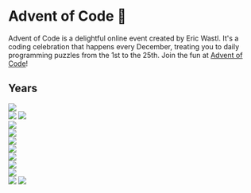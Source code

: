 # Advent of Code 🎄

Advent of Code is a delightful online event created by Eric Wastl. It's a coding celebration that happens every December, treating you to daily programming puzzles from the 1st to the 25th. Join the fun at [Advent of Code](https://adventofcode.com/)!

## Years

<img src="https://img.shields.io/badge/2024-0%20⭐-990000?style=flat-square&labelColor=2b2b2b"></img><br>
<img src="https://img.shields.io/badge/2023-50%20⭐-009900?style=flat-square&labelColor=2b2b2b"></img> <img src="https://img.shields.io/badge/-Python-3572A5?style=flat-square&labelColor=2b2b2b&logo=Python&logoColor=white"></img><br>
<img src="https://img.shields.io/badge/2022-0%20⭐-990000?style=flat-square&labelColor=2b2b2b"></img><br>
<img src="https://img.shields.io/badge/2021-0%20⭐-990000?style=flat-square&labelColor=2b2b2b"></img><br>
<img src="https://img.shields.io/badge/2020-0%20⭐-990000?style=flat-square&labelColor=2b2b2b"></img><br>
<img src="https://img.shields.io/badge/2019-0%20⭐-990000?style=flat-square&labelColor=2b2b2b"></img><br>
<img src="https://img.shields.io/badge/2018-0%20⭐-990000?style=flat-square&labelColor=2b2b2b"></img><br>
<img src="https://img.shields.io/badge/2017-0%20⭐-990000?style=flat-square&labelColor=2b2b2b"></img><br>
<img src="https://img.shields.io/badge/2016-0%20⭐-990000?style=flat-square&labelColor=2b2b2b"></img><br>
<img src="https://img.shields.io/badge/2015-14%20⭐-995600?style=flat-square&labelColor=2b2b2b"></img> <img src="https://img.shields.io/badge/-R-198CE7?style=flat-square&labelColor=2b2b2b&logo=R&logoColor=white"></img>
